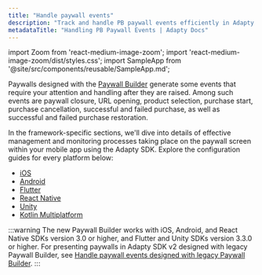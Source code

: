 ```yaml
---
title: "Handle paywall events"
description: "Track and handle PB paywall events efficiently in Adapty."
metadataTitle: "Handling PB Paywall Events | Adapty Docs"
---
```


import Zoom from 'react-medium-image-zoom';
import 'react-medium-image-zoom/dist/styles.css';
import SampleApp from '@site/src/components/reusable/SampleApp.md'; 

Paywalls designed with the [Paywall Builder](adapty-paywall-builder) generate some events that require your attention and handling after they are raised. Among such events are paywall closure, URL opening, product selection, purchase start, purchase cancellation, successful and failed purchase, as well as successful and failed purchase restoration.
<SampleApp /> 

In the framework-specific sections, we'll dive into details of effective management and monitoring processes taking place on the paywall screen within your mobile app using the Adapty SDK. Explore the configuration guides for every platform below:

- [iOS](ios-handling-events)
- [Android](android-handling-events)
- [Flutter](flutter-handling-events)
- [React Native](react-native-handling-events-1)
- [Unity](unity-handling-events)
- [Kotlin Multiplatform](kotlin-multiplatform-handling-events)

:::warning
The new Paywall Builder works with iOS, Android, and React Native SDKs version 3.0 or higher, and Flutter and Unity SDKs version 3.3.0 or higher. For presenting paywalls in Adapty SDK v2 designed with legacy Paywall Builder, see [Handle paywall events designed with legacy Paywall Builder](handling-pb-paywall-events).
:::